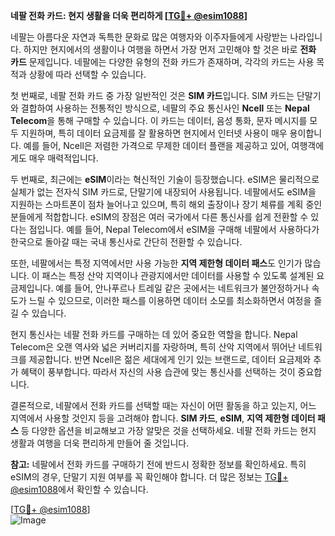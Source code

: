 **네팔 전화 카드: 현지 생활을 더욱 편리하게 [[TG💪+ @esim1088](https://t.me/s/esim1088)]**

네팔는 아름다운 자연과 독특한 문화로 많은 여행자와 이주자들에게 사랑받는 나라입니다. 하지만 현지에서의 생활이나 여행을 하면서 가장 먼저 고민해야 할 것은 바로 **전화 카드** 문제입니다. 네팔에는 다양한 유형의 전화 카드가 존재하며, 각각의 카드는 사용 목적과 상황에 따라 선택할 수 있습니다.

첫 번째로, 네팔 전화 카드 중 가장 일반적인 것은 **SIM 카드**입니다. SIM 카드는 단말기와 결합하여 사용하는 전통적인 방식으로, 네팔의 주요 통신사인 **Ncell** 또는 **Nepal Telecom**을 통해 구매할 수 있습니다. 이 카드는 데이터, 음성 통화, 문자 메시지를 모두 지원하며, 특히 데이터 요금제를 잘 활용하면 현지에서 인터넷 사용이 매우 용이합니다. 예를 들어, Ncell은 저렴한 가격으로 무제한 데이터 플랜을 제공하고 있어, 여행객에게도 매우 매력적입니다.

두 번째로, 최근에는 **eSIM**이라는 혁신적인 기술이 등장했습니다. eSIM은 물리적으로 실체가 없는 전자식 SIM 카드로, 단말기에 내장되어 사용됩니다. 네팔에서도 eSIM을 지원하는 스마트폰이 점차 늘어나고 있으며, 특히 해외 출장이나 장기 체류를 계획 중인 분들에게 적합합니다. eSIM의 장점은 여러 국가에서 다른 통신사를 쉽게 전환할 수 있다는 점입니다. 예를 들어, Nepal Telecom에서 eSIM을 구매해 네팔에서 사용하다가 한국으로 돌아갈 때는 국내 통신사로 간단히 전환할 수 있습니다.

또한, 네팔에서는 특정 지역에서만 사용 가능한 **지역 제한형 데이터 패스**도 인기가 많습니다. 이 패스는 특정 산악 지역이나 관광지에서만 데이터를 사용할 수 있도록 설계된 요금제입니다. 예를 들어, 안나푸르나 트레일 같은 곳에서는 네트워크가 불안정하거나 속도가 느릴 수 있으므로, 이러한 패스를 이용하면 데이터 소모를 최소화하면서 여정을 즐길 수 있습니다.

현지 통신사는 네팔 전화 카드를 구매하는 데 있어 중요한 역할을 합니다. Nepal Telecom은 오랜 역사와 넓은 커버리지를 자랑하며, 특히 산악 지역에서 뛰어난 네트워크를 제공합니다. 반면 Ncell은 젊은 세대에게 인기 있는 브랜드로, 데이터 요금제와 추가 혜택이 풍부합니다. 따라서 자신의 사용 습관에 맞는 통신사를 선택하는 것이 중요합니다.

결론적으로, 네팔에서 전화 카드를 선택할 때는 자신이 어떤 활동을 하고 있는지, 어느 지역에서 사용할 것인지 등을 고려해야 합니다. **SIM 카드**, **eSIM**, **지역 제한형 데이터 패스** 등 다양한 옵션을 비교해보고 가장 알맞은 것을 선택하세요. 네팔 전화 카드는 현지 생활과 여행을 더욱 편리하게 만들어 줄 것입니다.

**참고:** 네팔에서 전화 카드를 구매하기 전에 반드시 정확한 정보를 확인하세요. 특히 eSIM의 경우, 단말기 지원 여부를 꼭 확인해야 합니다. 더 많은 정보는 [TG💪+ @esim1088](https://t.me/s/esim1088)에서 확인할 수 있습니다.

[[TG💪+ @esim1088](https://t.me/s/esim1088)]  
![Image](https://i.postimg.cc/Y0z9fWf4/image.png)